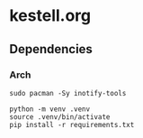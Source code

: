 # kestell.org

## Dependencies

### Arch

```
sudo pacman -Sy inotify-tools
```

```
python -m venv .venv
source .venv/bin/activate
pip install -r requirements.txt
```
